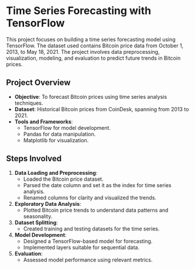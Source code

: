 # Time Series Forecasting with TensorFlow

This project focuses on building a time series forecasting model using TensorFlow. The dataset used contains Bitcoin price data from October 1, 2013, to May 18, 2021. The project involves data preprocessing, visualization, modeling, and evaluation to predict future trends in Bitcoin prices.

## Project Overview

- **Objective**: To forecast Bitcoin prices using time series analysis techniques.
- **Dataset**: Historical Bitcoin prices from CoinDesk, spanning from 2013 to 2021.
- **Tools and Frameworks**:
    - TensorFlow for model development.
    - Pandas for data manipulation.
    - Matplotlib for visualization.

## Steps Involved

1. **Data Loading and Preprocessing**:
    - Loaded the Bitcoin price dataset.
    - Parsed the date column and set it as the index for time series analysis.
    - Renamed columns for clarity and visualized the trends.
2. **Exploratory Data Analysis**:
    - Plotted Bitcoin price trends to understand data patterns and seasonality.
3. **Dataset Splitting**:
    - Created training and testing datasets for the time series.
4. **Model Development**:
    - Designed a TensorFlow-based model for forecasting.
    - Implemented layers suitable for sequential data.
5. **Evaluation**:
    - Assessed model performance using relevant metrics.
